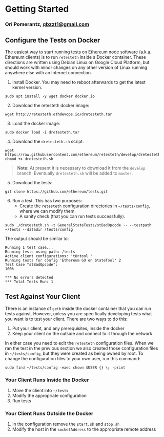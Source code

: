 # Getting Started

### Ori Pomerantz, qbzzt1@gmail.com

## Configure the Tests on Docker

The easiest way to start running tests on Ethereum node software (a.k.a. Ethereum clients) is to run `retesteth` inside a Docker container. 
These directions are written using Debian Linux on Google Cloud Platform, but should work with minor changes on any other version of Linux
running anywhere else with an Internet connection.

1. Install Docker. You may need to reboot afterwards to get the latest kernel version.
~~~
sudo apt install -y wget docker docker.io
~~~
2. Download the retesteth docker image:
~~~
wget http://retesteth.ethdevops.io/dretesteth.tar
~~~
3. Load the docker image:
~~~
sudo docker load -i dretesteth.tar 
~~~
4. Download the `dretesteth.sh` script:
~~~
wget https://raw.githubusercontent.com/ethereum/retesteth/develop/dretesteth.sh
chmod +x dretesteth.sh
~~~
> **Note:** At present it is necessary to download it from the `develop` branch. Eventually 
> `dretesteth.sh` will be added to `master`.
5. Download the tests:
~~~
git clone https://github.com/ethereum/tests.git
~~~
6. Run a test. This has two purposes:
   - Create the `retesteth` configuration directories in `~/tests/config`, where we can modify them.
   - A sanity check (that you can run tests successfully).
~~~
sudo ./dretesteth.sh -t GeneralStateTests/stBadOpcode -- --testpath ~/tests --datadir /tests/config
~~~
The output should be similar to:
~~~
Running 1 test case...
Running tests using path: /tests
Active client configurations: 't8ntool '
Running tests for config 'Ethereum GO on StateTool' 2
Test Case "stBadOpcode": 
100%

*** No errors detected
*** Total Tests Run: 1
~~~

## Test Against Your Client

There is an instance of `geth` inside the docker container that you can run tests
against. However, unless you are specifically developing tests what you want is to
test your client. There are two ways to do this:

1. Put your client, and any prerequisites, inside the docker
1. Keep your client on the outside and connect to it through the network

In either case you need to edit the `retesteth` configuration files. When we ran
the test in the previous section we also created those configuration files in 
`~/tests/config`, but they were created as being owned by root. To change the
configuration files to your own user, run this command:
~~~
sudo find ~/tests/config -exec chown $USER {} \; -print
~~~

### Your Client Runs Inside the Docker

1. Move the client into `~/tests`
2. Modify the appropriate configuration
3. Run tests

### Your Client Runs Outside the Docker

1. In the configuration remove the `start.sh` and `stop.sh`
2. Modify the host in the `socketAddress` to the appropriate remote address
